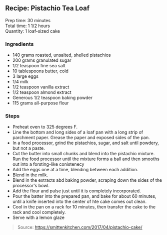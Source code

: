 ## Recipe: Pistachio Tea Loaf
Prep time: 30 minutes  
Total time: 1 1/2 hours  
Quantity: 1 loaf-sized cake  

### Ingredients
 - 140 grams roasted, unsalted, shelled pistachios
 - 200 grams granulated sugar
 - 1/2 teaspoon fine sea salt
 - 10 tablespoons butter, cold
 - 3 large eggs
 - 1/4 milk
 - 1/2 teaspoon vanilla extract
 - 1/2 teaspoon almond extract
 - Generous 1/2 teaspoon baking powder
 - 115 grams all-purpose flour

### Steps
 - Preheat oven to 325 degrees F.
 - Line the bottom and long sides of a loaf pan with a long strip of parchment paper. Grease the paper and exposed sides of the pan.
 - In a food processor, grind the pistachios, sugar, and salt until powdery, but not a paste.
 - Cut the butter into small chunks and blend into the pistachio mixture. Run the food processor until the mixture forms a ball and then smooths out into a forsting-like conistenecy
 - Add the eggs one at a time, blending between each addition.
 - Blend in the milk.
 - Blend in the extracts abd baking powder, scraping down the sides of the processor's bowl.
 - Add the flour and pulse just until it is completely incorporated.
 - Pour the batter into the prepared pan, and bake for about 60 minutes, until a knife inserted into the center of hte cake comes out clean.
 - Cool in the pan on a rack for 10 minutes, then transfer the cake to the rack and cool completely.
 - Serve with a lemon glaze

> Source: https://smittenkitchen.com/2017/04/pistachio-cake/
